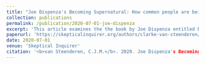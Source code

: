 ```yaml
---
title: "Joe Dispenza's Becoming Supernatural: How common people are being misled"
collection: publications
permalink: /publication/2020-07-01-joe-dispenza
excerpt: 'This article examines the the book by Joe Dispenza entitled Becoming Supernatural, and debunks its claims. [PDF](https://github.com/clarkevansteenderen/clarkevansteenderen.github.io/blob/master/files/becoming_supernatural_skeptical_inquirer.pdf) '
paperurl: 'https://skepticalinquirer.org/authors/clarke-van-steenderen/'
date: 2020-07-01
venue: 'Skeptical Inquirer'
citation: '<b>van Steenderen, C.J.M.</b>. 2020. Joe Dispenza's Becoming Supernatural: How common people are being misled. <i>Skeptical Inquirer</i> Vol. 44. No. 4.'
---
```

